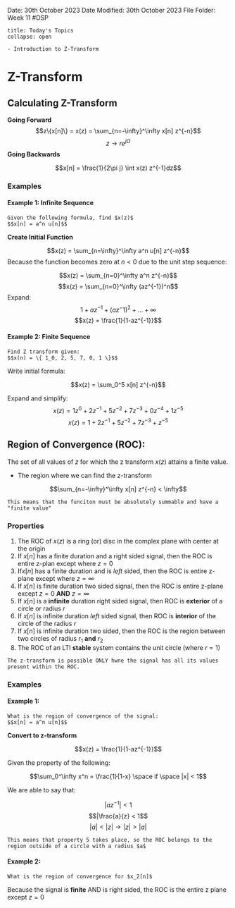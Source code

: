 Date: 30th October 2023
Date Modified: 30th October 2023
File Folder: Week 11
#DSP

```ad-abstract
title: Today's Topics
collapse: open

- Introduction to Z-Transform

```

# Z-Transform

## Calculating Z-Transform

**Going Forward**
$$z\{x[n]\} = x(z) = \sum_{n=-\infty}^\infty x[n] z^{-n}$$
$$z \rightarrow re^{j\Omega}$$
**Going Backwards**

$$x[n] = \frac{1}{2\pi j} \int x(z) z^{-1}dz$$

### Examples

#### Example 1: Infinite Sequence

```ad-question
Given the following formula, find $x(z)$
$$x[n] = a^n u[n]$$
```

**Create Initial Function**

$$x(z) = \sum_{n=\infty}^\infty a^n u[n] z^{-n}$$
Because the function becomes zero at $n < 0$ due to the unit step sequence:

$$x(z) = \sum_{n=0}^\infty a^n z^{-n}$$
$$x(z) = \sum_{n=0}^\infty (az^{-1})^n$$
Expand:
$$1 + az^{-1} + (az^-1)^2+...+\infty$$
$$x(z) = \frac{1}{1-az^{-1}}$$
#### Example 2: Finite Sequence

```ad-question
Find Z transform given:
$$x(n) = \{ 1_0, 2, 5, 7, 0, 1 \}$$
```

Write initial formula:

$$x(z) = \sum_0^5 x[n] z^{-n}$$

Expand and simplify:
$$x(z) = 1z^0+2z^{-1} + 5z^{-2} + 7z^{-3}+ 0 z^{-4} + 1z^{-5}$$
$$x(z) = 1+2z^{-1}+ 5z^{-2} + 7z^{-3}+z^{-5}$$
## Region of Convergence (ROC):

The set of all values of $z$ for which the z transform $x(z)$ attains a finite value.
- The region where we can find the z-transform

$$\sum_{n=-\infty}^\infty x[n] z^{-n} < \infty$$
```ad-important
This means that the funciton must be absolutely summable and have a "finite value"
```

### Properties

1. The ROC of $x(z)$ is a ring (or) disc in the complex plane with center at the origin
2. If $x[n]$ has a finite duration and a right sided signal, then the ROC is entire z-plan except where $z=0$
3. If$x[n]$ has a finite duration and is *left* sided, then the ROC is entire z-plane except where $z=\infty$
4. If $x[n]$ is finite duration two sided signal, then the ROC is entire z-plane except $z=0$ **AND** $z=\infty$
5. If $x[n]$ is a **infinite** duration right sided signal, then ROC is **exterior** of a circle or radius $r$
6. If $x[n]$ is infinite duration *left* sided signal, then ROC is **interior** of the circle of the radius $r$
7. If $x[n]$ is infinite duration two sided, then the ROC is the region between two circles of radius $r_1$ **and** $r_2$
8. The ROC of an LTI **stable** system contains the unit circle (where $r=1$)

```ad-important
The z-transform is possible ONLY hwne the signal has all its values present within the ROC.
```

### Examples

#### Example 1:

```ad-question
What is the region of convergence of the signal:
$$x[n] = a^n u[n]$$
```

**Convert to z-transform**

$$x(z) = \frac{1}{1-az^{-1}}$$

Given the property of the following:

$$\sum_0^\infty x^n = \frac{1}{1-x} \space if \space |x| < 1$$

We are able to say that:

$$|az^{-1}| < 1$$
$$|\frac{a}{z} < 1$$
$$|a| < |z| \to |z| > |a|$$

```ad-note
This means that property 5 takes place, so the ROC belongs to the region outside of a circle with a radius $a$
```

#### Example 2:

```ad-question
What is the region of convergence for $x_2[n]$
```

Because the signal is **finite** AND is right sided, the ROC is the entire z plane except $z=0$



